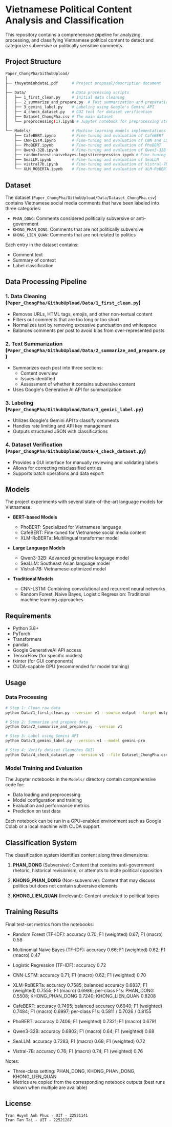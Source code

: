 # Vietnamese Political Content Analysis and Classification

This repository contains a comprehensive pipeline for analyzing, processing, and classifying Vietnamese political content to detect and categorize subversive or politically sensitive comments.

## Project Structure

```bash
Paper_ChongPha/GithubUpload/
│
├── thuyetminhdetai.pdf      # Project proposal/description document
│
├── Data/                    # Data processing scripts
│   ├── 1_first_clean.py     # Initial data cleaning
│   ├── 2_summarize_and_prepare.py  # Text summarization and preparation
│   ├── 3_gemini_label.py    # Labeling using Google's Gemini API
│   ├── 4_check_dataset.py   # GUI tool for dataset verification
│   ├── Dataset_ChongPha.csv # The main dataset
│   └── preprocessing(1).ipynb # Jupyter notebook for preprocessing steps
│
└── Models/                  # Machine learning models implementations
    ├── CafeBERT.ipynb       # Fine-tuning and evaluation of CafeBERT
    ├── CNN-LSTM.ipynb       # Fine-tuning and evaluation of CNN and LSTM
    ├── PhoBERT.ipynb        # Fine-tuning and evaluation of PhoBERT
    ├── Qwen3-32B.ipynb      # Fine-tuning and evaluation of Qwen3-32B
    ├── randomforest-naivebayes-logisticregression.ipynb # Fine-tuning and evaluation of Random Forest, Multinomial Naive Bayes, Multinomial Logistic Regression
    ├── SeaLLM.ipynb         # Fine-tuning and evaluation of SeaLLM
    ├── vistral7b.ipynb      # Fine-tuning and evaluation of Vistral-7B
    └── XLM_ROBERTA.ipynb    # Fine-tuning and evaluation of XLM-RoBERTa
```

## Dataset

The dataset (`Paper_ChongPha/GithubUpload/Data/Dataset_ChongPha.csv`) contains Vietnamese social media comments that have been labeled into three categories:

- `PHAN_DONG`: Comments considered politically subversive or anti-government
- `KHONG_PHAN_DONG`: Comments that are not politically subversive
- `KHONG_LIEN_QUAN`: Comments that are not related to politics

Each entry in the dataset contains:
- Comment text
- Summary of context
- Label classification

## Data Processing Pipeline

### 1. Data Cleaning (`Paper_ChongPha/GithubUpload/Data/1_first_clean.py`)

- Removes URLs, HTML tags, emojis, and other non-textual content
- Filters out comments that are too long or too short
- Normalizes text by removing excessive punctuation and whitespace
- Balances comments per post to avoid bias from over-represented posts

### 2. Text Summarization (`Paper_ChongPha/GithubUpload/Data/2_summarize_and_prepare.py`)

- Summarizes each post into three sections:
  - Content overview
  - Issues identified
  - Assessment of whether it contains subversive content
- Uses Google's Generative AI API for summarization

### 3. Labeling (`Paper_ChongPha/GithubUpload/Data/3_gemini_label.py`)

- Utilizes Google's Gemini API to classify comments
- Handles rate limiting and API key management
- Outputs structured JSON with classifications

### 4. Dataset Verification (`Paper_ChongPha/GithubUpload/Data/4_check_dataset.py`)

- Provides a GUI interface for manually reviewing and validating labels
- Allows for correcting misclassified entries
- Supports batch operations and data export

## Models

The project experiments with several state-of-the-art language models for Vietnamese:

- **BERT-based Models**
  - PhoBERT: Specialized for Vietnamese language
  - CafeBERT: Fine-tuned for Vietnamese social media content
  - XLM-RoBERTa: Multilingual transformer model

- **Large Language Models**
  - Qwen3-32B: Advanced generative language model
  - SeaLLM: Southeast Asian language model
  - Vistral-7B: Vietnamese-optimized model

- **Traditional Models**
  - CNN-LSTM: Combining convolutional and recurrent neural networks
  - Random Forest, Naive Bayes, Logistic Regression: Traditional machine learning approaches

## Requirements

- Python 3.8+
- PyTorch
- Transformers
- pandas
- Google GenerativeAI API access
- TensorFlow (for specific models)
- tkinter (for GUI components)
- CUDA-capable GPU (recommended for model training)

## Usage

### Data Processing

```bash
# Step 1: Clean raw data
python Data/1_first_clean.py --version v1 --source output --target output

# Step 2: Summarize and prepare data
python Data/2_summarize_and_prepare.py --version v1

# Step 3: Label using Gemini API
python Data/3_gemini_label.py --version v1 --model gemini-pro

# Step 4: Verify dataset (launches GUI)
python Data/4_check_dataset.py --version v1 --file Dataset_ChongPha.csv
```

### Model Training and Evaluation

The Jupyter notebooks in the `Models/` directory contain comprehensive code for:
- Data loading and preprocessing
- Model configuration and training
- Evaluation and performance metrics
- Prediction on test data

Each notebook can be run in a GPU-enabled environment such as Google Colab or a local machine with CUDA support.

## Classification System

The classification system identifies content along three dimensions:

1. **PHAN_DONG** (Subversive): Content that contains anti-government rhetoric, historical revisionism, or attempts to incite political opposition

2. **KHONG_PHAN_DONG** (Non-subversive): Content that may discuss politics but does not contain subversive elements

3. **KHONG_LIEN_QUAN** (Irrelevant): Content unrelated to political topics

## Training Results

Final test-set metrics from the notebooks:
- Random Forest (TF-IDF): accuracy 0.70; F1 (weighted) 0.67; F1 (macro) 0.58
- Multinomial Naive Bayes (TF-IDF): accuracy 0.66; F1 (weighted) 0.62; F1 (macro) 0.47
- Logistic Regression (TF-IDF): accuracy 0.72

- CNN-LSTM: accuracy 0.71; F1 (macro) 0.62; F1 (weighted) 0.70

- XLM-RoBERTa: accuracy 0.7585; balanced accuracy 0.6837; F1 (weighted) 0.7555; F1 (macro) 0.6986; per-class F1s: PHAN_DONG 0.5508; KHONG_PHAN_DONG 0.7240; KHONG_LIEN_QUAN 0.8208
- CafeBERT: accuracy 0.7495; balanced accuracy 0.6940; F1 (weighted) 0.7484; F1 (macro) 0.6997; per-class F1s: 0.5811 / 0.7026 / 0.8155
- PhoBERT: accuracy 0.7406; F1 (weighted) 0.7321; F1 (macro) 0.6791

- Qwen3-32B: accuracy 0.6802; F1 (macro) 0.64; F1 (weighted) 0.68
- SeaLLM: accuracy 0.7283; F1 (macro) 0.68; F1 (weighted) 0.72
- Vistral-7B: accuracy 0.76; F1 (macro) 0.74; F1 (weighted) 0.76


Notes:
- Three-class setting: PHAN_DONG, KHONG_PHAN_DONG, KHONG_LIEN_QUAN
- Metrics are copied from the corresponding notebook outputs (best runs shown when multiple are available)

## License
```
Tran Huynh Anh Phuc - UIT - 22521141
Tran Tan Tai - UIT - 22521287
